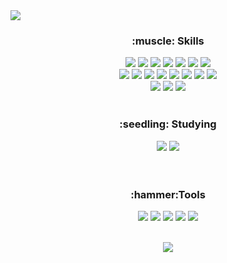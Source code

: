 <img src="https://capsule-render.vercel.app/api?type=waving&color=34b9e5&height=170&section=header&text=Hyeon&fontSize=70&fontAlign=77&fontColor=FFFFFF" />

<div align="center">
  <h3> :muscle: Skills</h3>
</div>

<div align ="center">
  <img src="https://img.shields.io/badge/HTML5-E34F26?style=flat-square&logo=HTML5&logoColor=white" />
  <img src="https://img.shields.io/badge/CSS3-1572B6?style=flat-square&logo=CSS3&logoColor=white" />
  <img src="https://img.shields.io/badge/JavaScript-F7DF1E?style=flat-square&logo=JavaScript&logoColor=white" />
  <img src="https://img.shields.io/badge/Typescript-3178C6?style=flat-square&logo=Typescript&logoColor=white" />
  <img src="https://img.shields.io/badge/React-61DAFB?style=flat-square&logo=React&logoColor=white" />
  <img src="https://img.shields.io/badge/Redux-764ABC?style=flat-square&logo=Redux&logoColor=white" />
  <img src="https://img.shields.io/badge/Angular-E34F26?style=flat-square&logo=Angular&logoColor=white" />
</div>
<div align ="center">
  <img src="https://img.shields.io/badge/Express-000000?style=flat-square&logo=Express&logoColor=white" />  
  <img src="https://img.shields.io/badge/Ruby on Rails-CC0000?style=flat-square&logo=Ruby on Rails&logoColor=white" />
  <img src="https://img.shields.io/badge/Django-092E20?style=flat-square&logo=Django&logoColor=white" />
  <img src="https://img.shields.io/badge/JAVA-007396?style=flat-square&logo=JAVA&logoColor=white" />
  <img src="https://img.shields.io/badge/Ruby-CC342D?style=flat-square&logo=Ruby&logoColor=white" />
  <img src="https://img.shields.io/badge/python-3776AB?style=flat-square&logo=python&logoColor=white" />
  <img src="https://img.shields.io/badge/C++-00599C?style=flat-square&logo=C&logoColor=white" />  
  <img src="https://img.shields.io/badge/Node.js-339933?style=flat-square&logo=Node.js&logoColor=white"/></a>
</div>
<div align ="center">
  <img src="https://img.shields.io/badge/MySQL-4479A1?style=flat-square&logo=MySQL&logoColor=white" />
  <img src="https://img.shields.io/badge/MongoDB-47A248?style=flat-square&logo=MongoDB&logoColor=white" />
  <img src="https://img.shields.io/badge/AWS-232F3E?style=flat-square&logo=Amazon&logoColor=white" />
</div>
<div align ="center">
</div>


</br>

<div align="center">
  <h3> :seedling: Studying</h3>
</div>

<p align ="center">
<div align ="center">
  <img src="https://img.shields.io/badge/Three.js-000000?style=flat-square&logo=Three.js&logoColor=white" />
  <img src="https://img.shields.io/badge/Electron-47848F?style=flat-square&logo=Electron&logoColor=white" />
</div>
  
  
</br>
</br>
  
<div align="center">
  <h3> :hammer:Tools</h3>
</div>

<p align ="center">
<img src="https://img.shields.io/badge/Slack-E34F26?style=flat-square&logo=HTML5&logoColor=white" />
<img src="https://img.shields.io/badge/Jira-0052CC?style=flat-square&logo=Jira&logoColor=white" />
<img src="https://img.shields.io/badge/GitHub-181717?style=flat-square&logo=GitHub&logoColor=white" />
<img src="https://img.shields.io/badge/Wrike-000000?style=flat-square&logo=Wrike&logoColor=white" />
<img src="https://img.shields.io/badge/Figma-F24E1E?style=flat-square&logo=Figma&logoColor=white" />

</br>
</br>

<p align="center"><img src="https://github-readme-stats.vercel.app/api?username=qudgus21"/></p>



